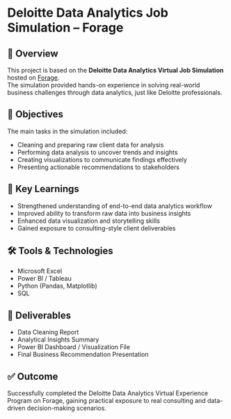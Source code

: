 # Deloitte Data Analytics Job Simulation – Forage

## 📘 Overview
This project is based on the **Deloitte Data Analytics Virtual Job Simulation** hosted on [Forage]().  
The simulation provided hands-on experience in solving real-world business challenges through data analytics, just like Deloitte professionals.

## 🎯 Objectives
The main tasks in the simulation included:
- Cleaning and preparing raw client data for analysis  
- Performing data analysis to uncover trends and insights  
- Creating visualizations to communicate findings effectively  
- Presenting actionable recommendations to stakeholders

## 🧠 Key Learnings
- Strengthened understanding of end-to-end data analytics workflow  
- Improved ability to transform raw data into business insights  
- Enhanced data visualization and storytelling skills  
- Gained exposure to consulting-style client deliverables

## 🛠️ Tools & Technologies
- Microsoft Excel  
- Power BI / Tableau  
- Python (Pandas, Matplotlib)  
- SQL  

## 📄 Deliverables
- Data Cleaning Report  
- Analytical Insights Summary  
- Power BI Dashboard / Visualization File  
- Final Business Recommendation Presentation  

## ✅ Outcome
Successfully completed the Deloitte Data Analytics Virtual Experience Program on Forage, gaining practical exposure to real consulting and data-driven decision-making scenarios.
